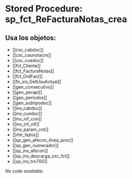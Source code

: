 # Stored Procedure: sp_fct_ReFacturaNotas_crea

## Usa los objetos:
- [[cxc_cabdoc]]
- [[cxc_caunotacre]]
- [[cxc_cuedoc]]
- [[fct_Cliente]]
- [[fct_FacturaNotas]]
- [[fct_OrdFact]]
- [[fn_sis_GetUsuActual]]
- [[gen_consecutivo]]
- [[gen_perapl]]
- [[gen_periodos]]
- [[gen_subtipodoc]]
- [[inv_cabdoc]]
- [[inv_cuedoc]]
- [[inv_inf_con]]
- [[inv_inf_nif]]
- [[inv_param_cnt]]
- [[rhh_liqhis]]
- [[sp_gen_afecon_linea_proc]]
- [[sp_gen_numerador]]
- [[sp_inv_afecon]]
- [[sp_inv_descarga_cxc_fct]]
- [[sp_inv_trn700]]

*No code available.*
